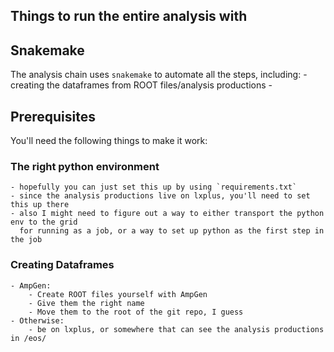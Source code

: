 Things to run the entire analysis with
----

Snakemake
----
The analysis chain uses `snakemake` to automate all the steps,
including:
    - creating the dataframes from ROOT files/analysis productions
    -

Prerequisites
----
You'll need the following things to make it work:

### The right python environment
    - hopefully you can just set this up by using `requirements.txt`
    - since the analysis productions live on lxplus, you'll need to set this up there
    - also I might need to figure out a way to either transport the python env to the grid
      for running as a job, or a way to set up python as the first step in the job

### Creating Dataframes
    - AmpGen:
        - Create ROOT files yourself with AmpGen
        - Give them the right name
        - Move them to the root of the git repo, I guess
    - Otherwise:
        - be on lxplus, or somewhere that can see the analysis productions in /eos/


